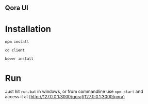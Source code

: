 ## Qora UI

# Installation
`npm install`

`cd client`

`bower install`
# Run
Just hit `run.bat` in windows, or from commandline use
`npm start`
and access it at [http://127.0.0.1:3000/qora](127.0.0.1:3000/qora)

